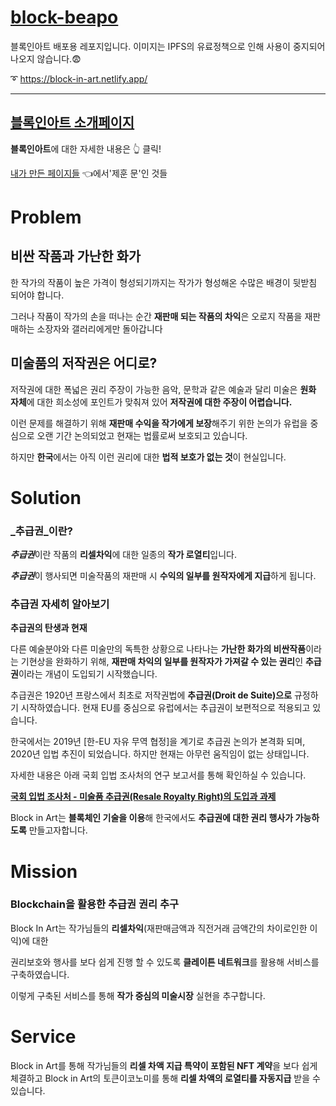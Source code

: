 # [block-beapo](https://block-in-art.netlify.app/)

블록인아트 배포용 레포지입니다. 이미지는 IPFS의 유료정책으로 인해 사용이 중지되어 나오지 않습니다.😨

➰ https://block-in-art.netlify.app/

---

## [블록인아트 소개페이지](https://underdogrev.notion.site/d92c44ebc5834383a3be65315850419a)

**블록인아트**에 대한 자세한 내용은 👆 클릭!  

[내가 만든 페이지들](https://underdogrev.notion.site/04372f6f88044faa9fc369c30ba028a7?v=e5e877eede7947d89812193b7ec97fa8) 👈에서'제훈 문'인 것들

# Problem
## 비싼 작품과 가난한 화가

한 작가의 작품이 높은 가격이 형성되기까지는 작가가 형성해온 수많은 배경이 뒷받침 되어야 합니다. 

그러나 작품이 작가의 손을 떠나는 순간 **재판매 되는 작품의 차익**은 오로지 작품을 재판매하는 소장자와 갤러리에게만 돌아갑니다

## 미술품의 저작권은 어디로?

저작권에 대한 폭넓은 권리 주장이 가능한 음악, 문학과 같은 예술과 달리 미술은 **원화 자체**에 대한 희소성에 포인트가 맞춰져 있어 **저작권에 대한 주장이 어렵습니다.**

이런 문제를 해결하기 위해 **재판매 수익을 작가에게 보장**해주기 위한 논의가 유럽을 중심으로 오랜 기간 논의되었고 현재는 법률로써 보호되고 있습니다.

하지만 **한국**에서는 아직 이런 권리에 대한 **법적 보호가 없는 것**이 현실입니다.

# Solution



### _추급권_이란?

***추급권***이란 작품의 **리셀차익**에 대한 일종의 **작가 로열티**입니다.

***추급권***이 행사되면 미술작품의 재판매 시 **수익의 일부를 원작자에게 지급**하게 됩니다.

### **추급권 자세히 알아보기**

**추급권의 탄생과 현재**

다른 예술분야와 다른 미술만의 독특한 상황으로 나타나는 **가난한 화가의 비싼작품**이라는 기현상을 완화하기 위해, **재판매 차익의 일부를 원작자가 가져갈 수 있는 권리**인 **추급권**이라는 개념이 도입되기 시작했습니다.

추급권은 1920년 프랑스에서 최초로 저작권법에 **추급권(Droit de Suite)으로**  규정하기 시작하였습니다. 현재 EU를 중심으로 유럽에서는 추급권이 보편적으로 적용되고 있습니다.

한국에서는 2019년 [한-EU 자유 무역 협정]을 계기로 추급권 논의가 본격화 되며, 2020년 입법 추진이 되었습니다. 하지만 현재는 아무런 움직임이 없는 상태입니다.

자세한 내용은 아래 국회 입법 조사처의 연구 보고서를 통해 확인하실 수 있습니다.



[**국회 입법 조사처 - 미술품 추급권(Resale Royalty Right)의 도입과 과제**](http://drm.nars.go.kr:7003/sd/imageviewer?doc_id=1MvzSFDLD82&DocId=1MvzSFDLD82&documentId=&DOCUMENTID=&DOCUMENTID=&EdmUserId=datauser&ViewerYn=Y&type=S&fileName=KE5BUlPtmITslYjrtoTshJ0gODHtmLgtMjAxOTExMjEp66%2B47Iig7ZKIIOy2lOq4ieq2jChSZXNhbGUgUm95YWx0eSBSaWdodCnsnZgg64%2BE7J6F6rO8IOqzvOygnC5wZGY%3D)

Block in Art는 **블록체인 기술을 이용**해 한국에서도 **추급권에 대한 권리 행사가 가능하도록** 만들고자합니다.


# **Mission**

### Blockchain을 활용한 추급권 권리 추구

Block In Art는 작가님들의 **리셀차익**(재판매금액과 직전거래 금액간의 차이로인한 이익)에 대한

권리보호와 행사를 보다 쉽게 진행 할 수 있도록 **클레이튼 네트워크**를 활용해 서비스를 구축하였습니다.

이렇게 구축된 서비스를 통해  **작가 중심의 미술시장** 실현을 추구합니다.

# Service


Block in Art를 통해 작가님들의 **리셀 차액 지급 특약이 포함된 NFT 계약**을 보다 쉽게 체결하고 Block in Art의 토큰이코노미를 통해 **리셀 차액의 로열티를 자동지급** 받을 수 있습니다.
